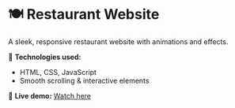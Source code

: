 # 🍽️ Restaurant Website

A sleek, responsive restaurant website with animations and effects. 

🚀 **Technologies used:** 
- HTML, CSS, JavaScript 
- Smooth scrolling & interactive elements

🔗 **Live demo:** [Watch here](https://cappelleemile.github.io/Restaurant-Website/)
